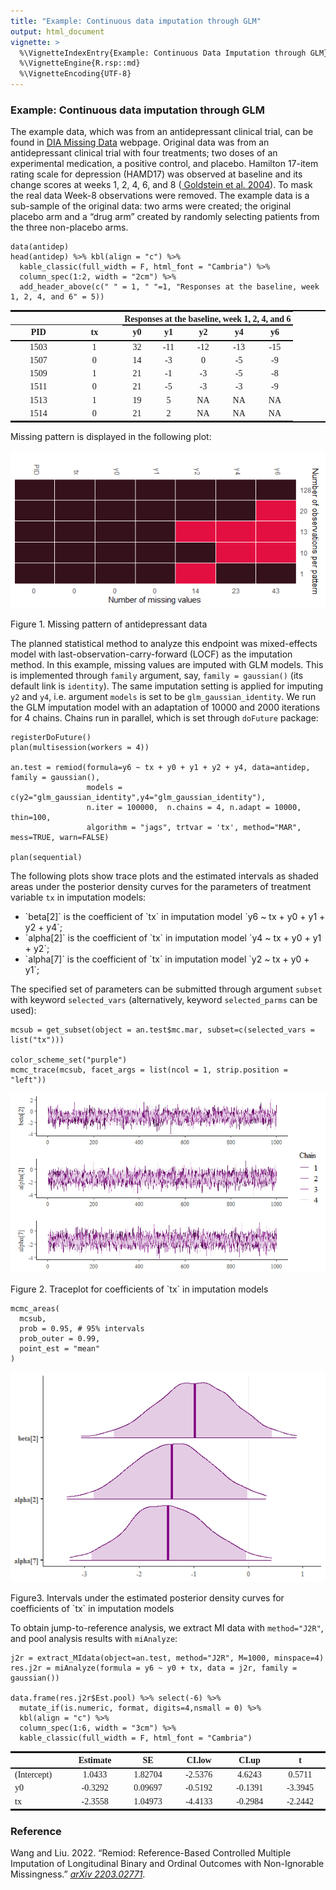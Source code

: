 ```yaml
---
title: "Example: Continuous data imputation through GLM"
output: html_document
vignette: >
  %\VignetteIndexEntry{Example: Continuous Data Imputation through GLM}
  %\VignetteEngine{R.rsp::md}
  %\VignetteEncoding{UTF-8}
---
```


### Example: Continuous data imputation through GLM

The example data, which was from an antidepressant clinical trial, can be found in [DIA
Missing Data](https://www.lshtm.ac.uk/research/centres-projects-groups/missing-data#dia-missing-data) 
webpage. Original data was from an antidepressant
clinical trial with four treatments; two doses of an experimental
medication, a positive control, and placebo. Hamilton 17-item rating
scale for depression (HAMD17) was observed at baseline and its change
scores at weeks 1, 2, 4, 6, and 8
(<a href="https://doi.org/10.1097/01.jcp.0000132448.65972.d9"> Goldstein
et al. 2004</a>). To mask the real data Week-8 observations were
removed. The example data is a sub-sample of the original data: two arms
were created; the original placebo arm and a “drug arm” created by
randomly selecting patients from the three non-placebo arms.

    data(antidep)
    head(antidep) %>% kbl(align = "c") %>% 
      kable_classic(full_width = F, html_font = "Cambria") %>%
      column_spec(1:2, width = "2cm") %>%
      add_header_above(c(" " = 1, " "=1, "Responses at the baseline, week 1, 2, 4, and 6" = 5))

<table class=" lightable-classic" style="border-top: 2px solid #111111;border-bottom: 2px solid #111111;
	font-family: Cambria; width: auto !important; margin-left: auto; margin-right: auto;">
<thead style="border-bottom: 2px solid #111111;">
<tr>
<th style="empty-cells: hide;" colspan="1">
</th>
<th style="empty-cells: hide;" colspan="1">
</th>
<th style="border-bottom: 2px solid #111111; padding-bottom:0; padding-left:3px;padding-right:3px;text-align: center; " colspan="5">
Responses at the baseline, week 1, 2, 4, and 6
</th>
</tr>
<tr style="border-bottom: 2px solid #111111">
<th style="text-align:center;">
PID
</th>
<th style="text-align:center;">
tx
</th>
<th style="text-align:center;">
y0
</th>
<th style="text-align:center;">
y1
</th>
<th style="text-align:center;">
y2
</th>
<th style="text-align:center;">
y4
</th>
<th style="text-align:center;">
y6
</th>
</tr>
</thead>
<tbody>
<tr>
<td style="text-align:center;width: 2cm; ">
1503
</td>
<td style="text-align:center;width: 2cm; ">
1
</td>
<td style="text-align:center;">
32
</td>
<td style="text-align:center;">
-11
</td>
<td style="text-align:center;">
-12
</td>
<td style="text-align:center;">
-13
</td>
<td style="text-align:center;">
-15
</td>
</tr>
<tr>
<td style="text-align:center;width: 2cm; ">
1507
</td>
<td style="text-align:center;width: 2cm; ">
0
</td>
<td style="text-align:center;">
14
</td>
<td style="text-align:center;">
-3
</td>
<td style="text-align:center;">
0
</td>
<td style="text-align:center;">
-5
</td>
<td style="text-align:center;">
-9
</td>
</tr>
<tr>
<td style="text-align:center;width: 2cm; ">
1509
</td>
<td style="text-align:center;width: 2cm; ">
1
</td>
<td style="text-align:center;">
21
</td>
<td style="text-align:center;">
-1
</td>
<td style="text-align:center;">
-3
</td>
<td style="text-align:center;">
-5
</td>
<td style="text-align:center;">
-8
</td>
</tr>
<tr>
<td style="text-align:center;width: 2cm; ">
1511
</td>
<td style="text-align:center;width: 2cm; ">
0
</td>
<td style="text-align:center;">
21
</td>
<td style="text-align:center;">
-5
</td>
<td style="text-align:center;">
-3
</td>
<td style="text-align:center;">
-3
</td>
<td style="text-align:center;">
-9
</td>
</tr>
<tr>
<td style="text-align:center;width: 2cm; ">
1513
</td>
<td style="text-align:center;width: 2cm; ">
1
</td>
<td style="text-align:center;">
19
</td>
<td style="text-align:center;">
5
</td>
<td style="text-align:center;">
NA
</td>
<td style="text-align:center;">
NA
</td>
<td style="text-align:center;">
NA
</td>
</tr>
<tr>
<td style="text-align:center;width: 2cm; ">
1514
</td>
<td style="text-align:center;width: 2cm; ">
0
</td>
<td style="text-align:center;">
21
</td>
<td style="text-align:center;">
2
</td>
<td style="text-align:center;">
NA
</td>
<td style="text-align:center;">
NA
</td>
<td style="text-align:center;">
NA
</td>
</tr>
</tbody>
</table>

Missing pattern is displayed in the following plot:

<img src="./missing-3.png" alt="Missing pattern of antidepressant data"  />
<p class="caption">
Figure 1. Missing pattern of antidepressant data
</p>

The planned statistical method to analyze this endpoint was
mixed-effects model with last-observation-carry-forward (LOCF) as the
imputation method. In this example, missing values are imputed with GLM
models. This is implemented through `family` argument, say,
`family = gaussian()` (its default link is `identity`). The same
imputation setting is applied for imputing `y2` and `y4`, i.e. argument
`models` is set to be `glm_gaussian_identity`. We run the GLM imputation
model with an adaptation of 10000 and 2000 iterations for 4 chains.
Chains run in parallel, which is set through `doFuture` package:

    registerDoFuture()
    plan(multisession(workers = 4))

    an.test = remiod(formula=y6 ~ tx + y0 + y1 + y2 + y4, data=antidep, family = gaussian(),
                     models = c(y2="glm_gaussian_identity",y4="glm_gaussian_identity"),
                     n.iter = 100000,  n.chains = 4, n.adapt = 10000, thin=100,
                     algorithm = "jags", trtvar = 'tx', method="MAR", mess=TRUE, warn=FALSE)

    plan(sequential)

The following plots show trace plots and the estimated intervals as
shaded areas under the posterior density curves for the parameters of
treatment variable `tx` in imputation models:
<ul>
<li>
`beta[2]` is the coefficient of `tx` in imputation model
`y6 ~ tx + y0 + y1 + y2 + y4`;
</li>
<li>
`alpha[2]` is the coefficient of `tx` in imputation model
`y4 ~ tx + y0 + y1 + y2`;
</li>
<li>
`alpha[7]` is the coefficient of `tx` in imputation model
`y2 ~ tx + y0 + y1`;
</li>
</ul>

The specified set of parameters can be submitted through argument
`subset` with keyword `selected_vars` (alternatively, keyword
`selected_parms` can be used):

    mcsub = get_subset(object = an.test$mc.mar, subset=c(selected_vars = list("tx")))

    color_scheme_set("purple")
    mcmc_trace(mcsub, facet_args = list(ncol = 1, strip.position = "left"))

<img src="./trace-1.png" alt="Traceplot for coefficients of `tx` in imputation models"  />
<p class="caption">
Figure 2. Traceplot for coefficients of `tx` in imputation models
</p>

    mcmc_areas(
      mcsub, 
      prob = 0.95, # 95% intervals
      prob_outer = 0.99, 
      point_est = "mean"
    )

<img src="./probit_plot-2.png" alt="Intervals under the estimated posterior density curves for coefficients of `tx` in imputation models"  />
<p class="caption">
Figure3. Intervals under the estimated posterior density curves for coefficients
of `tx` in imputation models
</p>

To obtain jump-to-reference analysis, we extract MI data with
`method="J2R"`, and pool analysis results with `miAnalyze`:

    j2r = extract_MIdata(object=an.test, method="J2R", M=1000, minspace=4)
    res.j2r = miAnalyze(formula = y6 ~ y0 + tx, data = j2r, family = gaussian())

    data.frame(res.j2r$Est.pool) %>% select(-6) %>%
      mutate_if(is.numeric, format, digits=4,nsmall = 0) %>%
      kbl(align = "c") %>% 
      column_spec(1:6, width = "3cm") %>%
      kable_classic(full_width = F, html_font = "Cambria")

<table class=" lightable-classic" style="border-top: 2px solid #111111;border-bottom: 2px solid #111111;
	font-family: Cambria; width: auto !important; margin-left: auto; margin-right: auto;">
<thead>
<tr>
<th style="text-align:left;">
</th>
<th style="text-align:center;">
Estimate
</th>
<th style="text-align:center;">
SE
</th>
<th style="text-align:center;">
CI.low
</th>
<th style="text-align:center;">
CI.up
</th>
<th style="text-align:center;">
t
</th>
</tr>
</thead>
<tbody>
<tr style="border-top: 2px solid #111111;">
<td style="text-align:left;width: 3cm; ">
(Intercept)
</td>
<td style="text-align:center;width: 3cm; ">
1.0433
</td>
<td style="text-align:center;width: 3cm; ">
1.82704
</td>
<td style="text-align:center;width: 3cm; ">
-2.5376
</td>
<td style="text-align:center;width: 3cm; ">
4.6243
</td>
<td style="text-align:center;width: 3cm; ">
0.5711
</td>
</tr>
<tr>
<td style="text-align:left;width: 3cm; ">
y0
</td>
<td style="text-align:center;width: 3cm; ">
-0.3292
</td>
<td style="text-align:center;width: 3cm; ">
0.09697
</td>
<td style="text-align:center;width: 3cm; ">
-0.5192
</td>
<td style="text-align:center;width: 3cm; ">
-0.1391
</td>
<td style="text-align:center;width: 3cm; ">
-3.3945
</td>
</tr>
<tr>
<td style="text-align:left;width: 3cm; ">
tx
</td>
<td style="text-align:center;width: 3cm; ">
-2.3558
</td>
<td style="text-align:center;width: 3cm; ">
1.04973
</td>
<td style="text-align:center;width: 3cm; ">
-4.4133
</td>
<td style="text-align:center;width: 3cm; ">
-0.2984
</td>
<td style="text-align:center;width: 3cm; ">
-2.2442
</td>
</tr>
</tbody>
</table>

### Reference
Wang and Liu. 2022. “Remiod: Reference-Based Controlled Multiple Imputation of Longitudinal Binary and Ordinal Outcomes with
Non-Ignorable Missingness.” [*arXiv 2203.02771*](https://arxiv.org/abs/2203.02771).
